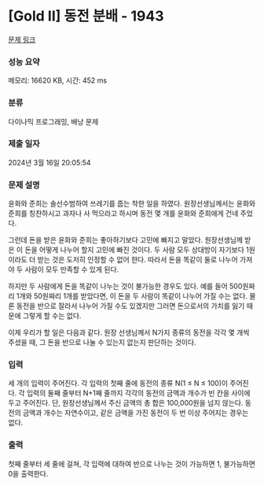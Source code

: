 # [Gold II] 동전 분배 - 1943 

[문제 링크](https://www.acmicpc.net/problem/1943) 

### 성능 요약

메모리: 16620 KB, 시간: 452 ms

### 분류

다이나믹 프로그래밍, 배낭 문제

### 제출 일자

2024년 3월 16일 20:05:54

### 문제 설명

<p>윤화와 준희는 솔선수범하여 쓰레기를 줍는 착한 일을 하였다. 원장선생님께서는 윤화와 준희를 칭찬하시고 과자나 사 먹으라고 하시며 동전 몇 개를 윤화와 준희에게 건네 주었다.</p>

<p>그런데 돈을 받은 윤화와 준희는 좋아하기보다 고민에 빠지고 말았다. 원장선생님께 받은 이 돈을 어떻게 나누어 할지 고민에 빠진 것이다. 두 사람 모두 상대방이 자기보다 1원이라도 더 받는 것은 도저히 인정할 수 없어 한다. 따라서 돈을 똑같이 둘로 나누어 가져야 두 사람이 모두 만족할 수 있게 된다.</p>

<p>하지만 두 사람에게 돈을 똑같이 나누는 것이 불가능한 경우도 있다. 예를 들어 500원짜리 1개와 50원짜리 1개를 받았다면, 이 돈을 두 사람이 똑같이 나누어 가질 수는 없다. 물론 동전을 반으로 잘라서 나누어 가질 수도 있겠지만 그러면 돈으로서의 가치를 잃기 때문에 그렇게 할 수는 없다.</p>

<p>이제 우리가 할 일은 다음과 같다. 원장 선생님께서 N가지 종류의 동전을 각각 몇 개씩 주셨을 때, 그 돈을 반으로 나눌 수 있는지 없는지 판단하는 것이다.</p>

### 입력 

 <p>세 개의 입력이 주어진다. 각 입력의 첫째 줄에 동전의 종류 N(1 ≤ N ≤ 100)이 주어진다. 각 입력의 둘째 줄부터 N+1째 줄까지 각각의 동전의 금액과 개수가 빈 칸을 사이에 두고 주어진다. 단, 원장선생님께서 주신 금액의 총 합은 100,000원을 넘지 않는다. 동전의 금액과 개수는 자연수이고, 같은 금액을 가진 동전이 두 번 이상 주어지는 경우는 없다.</p>

### 출력 

 <p>첫째 줄부터 세 줄에 걸쳐, 각 입력에 대하여 반으로 나누는 것이 가능하면 1, 불가능하면 0을 출력한다.</p>


